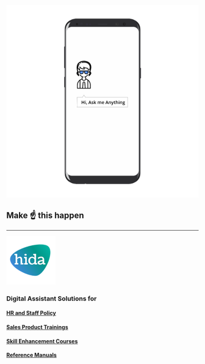 
![phone image](images/ama.png)
## Make ☝️ this happen
---
![hida](images/hida-128x128.png)
### Digital Assistant Solutions for

#### [HR and Staff Policy](./hr.html)
#### [Sales Product Trainings](./sales.html)
#### [Skill Enhancement Courses](./skill.html)
#### [Reference Manuals](./manuals.html)
